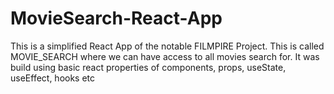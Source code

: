 # MovieSearch-React-App
This is a simplified React App of the notable FILMPIRE Project. This is called MOVIE_SEARCH where we can have access to all movies search for. It was build using basic react properties of components, props, useState, useEffect, hooks etc
